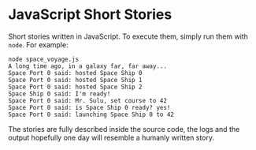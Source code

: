 ﻿# JavaScript Short Stories

Short stories written in JavaScript. To execute them, simply run them
with `node`. For example:

    node space_voyage.js
    A long time ago, in a galaxy far, far away...
    Space Port 0 said: hosted Space Ship 0
    Space Port 0 said: hosted Space Ship 1
    Space Port 0 said: hosted Space Ship 2
    Space Ship 0 said: I'm ready!
    Space Port 0 said: Mr. Sulu, set course to 42
    Space Port 0 said: is Space Ship 0 ready? yes!
    Space Port 0 said: launching Space Ship 0 to 42

The stories are fully described inside the source code, the logs and
the output hopefully one day will resemble a humanly written story.
